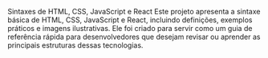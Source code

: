 Sintaxes de HTML, CSS, JavaScript e React
Este projeto apresenta a sintaxe básica de HTML, CSS, JavaScript e React, incluindo definições, exemplos práticos e imagens ilustrativas.
Ele foi criado para servir como um guia de referência rápida para desenvolvedores que desejam revisar ou aprender as principais estruturas dessas tecnologias.

